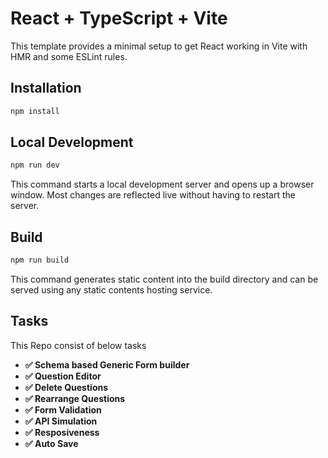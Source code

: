 # React + TypeScript + Vite

This template provides a minimal setup to get React working in Vite with HMR and some ESLint rules.

## Installation

```js
npm install
```

## Local Development

```js
npm run dev
```

This command starts a local development server and opens up a browser window. Most changes are reflected live without having to restart the server.

## Build

```js
npm run build
```

This command generates static content into the build directory and can be served using any static contents hosting service.

## Tasks

This Repo consist of below tasks

- **✅ Schema based Generic Form builder** 
- **✅ Question Editor** 
- **✅ Delete Questions** 
- **✅ Rearrange Questions** 
- **✅ Form Validation** 
- **✅ API Simulation** 
- **✅ Resposiveness** 
- **✅ Auto Save** 

